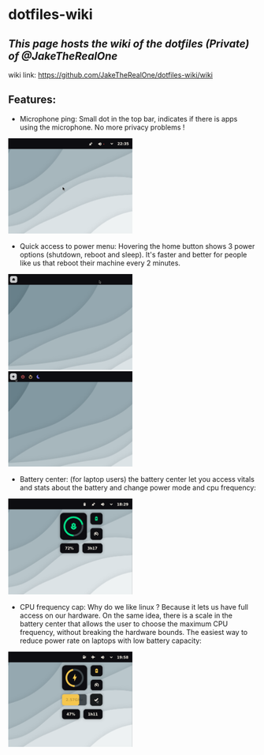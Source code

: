 # dotfiles-wiki

_This page hosts the wiki of the dotfiles (Private) of @JakeTheRealOne_
-
wiki link: https://github.com/JakeTheRealOne/dotfiles-wiki/wiki
## Features:
- Microphone ping: Small dot in the top bar, indicates if there is apps using the microphone. No more privacy problems !
<img src="https://github.com/JakeTheRealOne/dotfiles-wiki/blob/main/showcase/ping.png" alt="Microphone ping on the top bar" width="50%">

- Quick access to power menu: Hovering the home button shows 3 power options (shutdown, reboot and sleep). It's faster and better for people like us that reboot their machine every 2 minutes.
<img src="https://github.com/JakeTheRealOne/dotfiles-wiki/blob/main/showcase/without-pa.png" alt="Normal home button" width="50%">
<img src="https://github.com/JakeTheRealOne/dotfiles-wiki/blob/main/showcase/with-pa.png" alt="Hovered home button" width="50%">

- Battery center: (for laptop users) the battery center let you access vitals and stats about the battery and change power mode and cpu frequency:
<img src="https://github.com/JakeTheRealOne/dotfiles-wiki/blob/main/showcase/battery-center.png" alt="Battery center screenshot" width="50%">

- CPU frequency cap: Why do we like linux ? Because it lets us have full access on our hardware. On the same idea, there is a scale in the battery center that allows the user to choose the maximum CPU frequency, without breaking the hardware bounds. The easiest way to reduce power rate on laptops with low battery capacity:
<img src="https://github.com/JakeTheRealOne/dotfiles-wiki/blob/main/showcase/cpu-cap-scale.png" alt="CPU frequency scale screenshot" width="50%">
